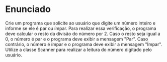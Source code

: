 # Enunciado
Crie um programa que solicite ao usuário que digite um número inteiro e informe se ele é par ou ímpar. Para realizar essa verificação, o programa deve calcular o resto da divisão do número por 2. Caso o resto seja igual a 0, o número é par e o programa deve exibir a mensagem "Par". Caso contrário, o número é ímpar e o programa deve exibir a mensagem "Ímpar". Utilize a classe Scanner para realizar a leitura do número digitado pelo usuário.